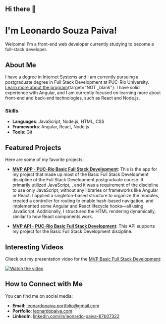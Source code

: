 ## Hi there 👋

# I'm Leonardo Souza Paiva!

Welcome! I'm a front-end web developer currently studying to become a full-stack developer.

## About Me

I have a degree in Internet Systems and I am currently pursuing a postgraduate degree in Full Stack Development at PUC-Rio University. [Learn more about the program](https://especializacao.ccec.puc-rio.br/especializacao/desenvolvimento-full-stack){target="NOT _blank"}. I have solid experience with Angular, and I am currently focused on learning more about front-end and back-end technologies, such as React and Node.js.

### Skills

- **Languages**: JavaScript, Node.js, HTML, CSS
- **Frameworks**: Angular, React, Node.js
- **Tools**: Git

## Featured Projects

Here are some of my favorite projects:

- **[MVP APP - PUC-Rio Basic Full Stack Development](https://github.com/leonardopaiva/pucrio-mvp-des-fs-basico-app)**: This is the app for my project that made up most of the Basic Full Stack Development discipline of the Full Stack Development postgraduate course. It primarily utilized JavaScript, , and it was a requirement of the discipline to use only JavaScript, without any libraries or frameworks like Angular or React. I applied a singleton-based structure to organize the modules, created a controller for routing to enable hash-based navigation, and implemented some Angular and React lifecycle hooks—all using JavaScript. Additionally, I structured the HTML rendering dynamically, similar to how React components work.

- **[MVP API - PUC-Rio Basic Full Stack Development](https://github.com/leonardopaiva/pucrio-mvp-des-fs-basico-api)**: This API supports my project for the Basic Full Stack Development discipline.

## Interesting Videos

Check out my presentation video for the [MVP Basic Full Stack Development](https://www.youtube.com/watch?v=J7gtelhYxxo):

[![Watch the video](https://img.youtube.com/vi/J7gtelhYxxo/hqdefault.jpg)](https://www.youtube.com/watch?v=J7gtelhYxxo)

## How to Connect with Me

You can find me on social media:

- **Email**: [leonardopaiva.portfolio@gmail.com](mailto:leonardopaiva.portfolio@gmail.com)
- **Portfolio**: [leonardopaiva.com](https://leonardopaiva.com)
- **LinkedIn**: [linkedin.com/in/leonardo-paiva-87b07322](https://www.linkedin.com/in/leonardo-paiva-87b07322/)
